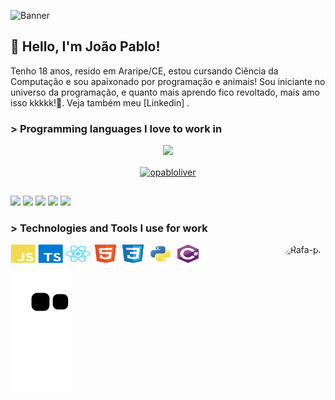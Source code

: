 ![Banner](https://res.cloudinary.com/superfolio/image/upload/v1620689979/68747470733a2f2f692e70696e696d672e636f6d2f6f726967696e616c732f63362f33332f63322f63363333633230656465383266306530636564376435373064626533613166332e676966_yjuh2s.gif)

##


 ## :space_invader: Hello, I'm João Pablo!

Tenho 18 anos, resido em Araripe/CE, estou cursando Ciência da Computação e sou apaixonado por programação e animais! Sou iniciante no universo da programação, e quanto mais aprendo fico revoltado, mais amo isso kkkkk!💜. Veja também meu [Linkedin] .

### > Programming languages I love to work in

 <div align="center">
  <a href="https://github.com/opabloliver">
  <img height="180" src="https://github-readme-stats.vercel.app/api?username=opabloliver&show_icons=true&theme=highcontrast&include_all_commits=false&count_private=true"/>
  
  <p><img align="center" src="https://github-readme-streak-stats.herokuapp.com/?user=opabloliver&&theme=highcontrast" alt="opabloliver" /></p>
     
</div>

  ##
 
<div> 
  <a href="https://www.youtube.com/channel/UCuBT5kTCA0n2PdD51Efo9hQ" target="_blank"><img src="https://img.shields.io/badge/YouTube-FF0000?style=for-the-badge&logo=youtube&logoColor=white" target="_blank"></a>
  <a href="https://instagram.com/opabloliver" target="_blank"><img src="https://img.shields.io/badge/-Instagram-%23E4405F?style=for-the-badge&logo=instagram&logoColor=white" target="_blank"></a>
 	<a href="https://www.twitch.tv/opabloliver" target="_blank"><img src="https://img.shields.io/badge/Twitch-9146FF?style=for-the-badge&logo=twitch&logoColor=white" target="_blank"></a>
 <a href="https://discord.gg/Lupin#2734" target="_blank"><img src="https://img.shields.io/badge/Discord-7289DA?style=for-the-badge&logo=discord&logoColor=white" target="_blank"></a> 
  <a href = "mailto:opablolivers@gmail.com"><img src="https://img.shields.io/badge/-Gmail-%23333?style=for-the-badge&logo=gmail&logoColor=white" target="_blank"></a>


### > Technologies and Tools I use for work
  <img align="center" alt="Rafa-Js" height="30" width="40" src="https://raw.githubusercontent.com/devicons/devicon/master/icons/javascript/javascript-plain.svg">
  <img align="center" alt="Rafa-Ts" height="30" width="40" src="https://raw.githubusercontent.com/devicons/devicon/master/icons/typescript/typescript-plain.svg">
  <img align="center" alt="Rafa-React" height="30" width="40" src="https://raw.githubusercontent.com/devicons/devicon/master/icons/react/react-original.svg">
  <img align="center" alt="Rafa-HTML" height="30" width="40" src="https://raw.githubusercontent.com/devicons/devicon/master/icons/html5/html5-original.svg">
  <img align="center" alt="Rafa-CSS" height="30" width="40" src="https://raw.githubusercontent.com/devicons/devicon/master/icons/css3/css3-original.svg">
  <img align="center" alt="Rafa-Python" height="30" width="40" src="https://raw.githubusercontent.com/devicons/devicon/master/icons/python/python-original.svg">
  <img align="center" alt="Rafa-Csharp" height="30" width="40" src="https://raw.githubusercontent.com/devicons/devicon/master/icons/csharp/csharp-original.svg">
  <img align="right" alt="Rafa-pic" height="150" style="border-radius:50px;" src="https://cdn.discordapp.com/attachments/1046654310303412284/1052106435850420244/lupin.png">
  
![Snake animation](https://github.com/RyanOlivrdev/ryanolivrdev/blob/output/github-contribution-grid-snake.svg) 

